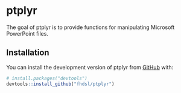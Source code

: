 
<!-- README.md is generated from README.Rmd. Please edit that file -->

# ptplyr

<!-- badges: start -->
<!-- badges: end -->

The goal of ptplyr is to provide functions for manipulating Microsoft
PowerPoint files.

## Installation

You can install the development version of ptplyr from
[GitHub](https://github.com/) with:

``` r
# install.packages("devtools")
devtools::install_github("fhdsl/ptplyr")
```
